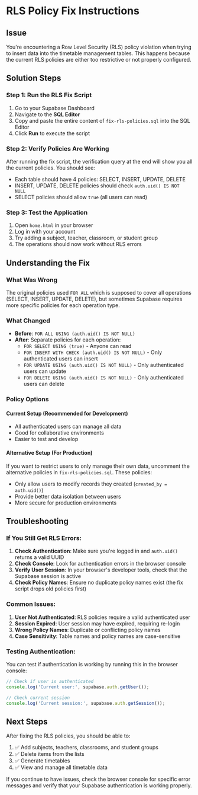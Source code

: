# RLS Policy Fix Instructions

## Issue
You're encountering a Row Level Security (RLS) policy violation when trying to insert data into the timetable management tables. This happens because the current RLS policies are either too restrictive or not properly configured.

## Solution Steps

### Step 1: Run the RLS Fix Script
1. Go to your Supabase Dashboard
2. Navigate to the **SQL Editor**
3. Copy and paste the entire content of `fix-rls-policies.sql` into the SQL Editor
4. Click **Run** to execute the script

### Step 2: Verify Policies Are Working
After running the fix script, the verification query at the end will show you all the current policies. You should see:
- Each table should have 4 policies: SELECT, INSERT, UPDATE, DELETE
- INSERT, UPDATE, DELETE policies should check `auth.uid() IS NOT NULL`
- SELECT policies should allow `true` (all users can read)

### Step 3: Test the Application
1. Open `home.html` in your browser
2. Log in with your account
3. Try adding a subject, teacher, classroom, or student group
4. The operations should now work without RLS errors

## Understanding the Fix

### What Was Wrong
The original policies used `FOR ALL` which is supposed to cover all operations (SELECT, INSERT, UPDATE, DELETE), but sometimes Supabase requires more specific policies for each operation type.

### What Changed
- **Before**: `FOR ALL USING (auth.uid() IS NOT NULL)`
- **After**: Separate policies for each operation:
  - `FOR SELECT USING (true)` - Anyone can read
  - `FOR INSERT WITH CHECK (auth.uid() IS NOT NULL)` - Only authenticated users can insert
  - `FOR UPDATE USING (auth.uid() IS NOT NULL)` - Only authenticated users can update
  - `FOR DELETE USING (auth.uid() IS NOT NULL)` - Only authenticated users can delete

### Policy Options

#### Current Setup (Recommended for Development)
- All authenticated users can manage all data
- Good for collaborative environments
- Easier to test and develop

#### Alternative Setup (For Production)
If you want to restrict users to only manage their own data, uncomment the alternative policies in `fix-rls-policies.sql`. These policies:
- Only allow users to modify records they created (`created_by = auth.uid()`)
- Provide better data isolation between users
- More secure for production environments

## Troubleshooting

### If You Still Get RLS Errors:
1. **Check Authentication**: Make sure you're logged in and `auth.uid()` returns a valid UUID
2. **Check Console**: Look for authentication errors in the browser console
3. **Verify User Session**: In your browser's developer tools, check that the Supabase session is active
4. **Check Policy Names**: Ensure no duplicate policy names exist (the fix script drops old policies first)

### Common Issues:
1. **User Not Authenticated**: RLS policies require a valid authenticated user
2. **Session Expired**: User session may have expired, requiring re-login
3. **Wrong Policy Names**: Duplicate or conflicting policy names
4. **Case Sensitivity**: Table names and policy names are case-sensitive

### Testing Authentication:
You can test if authentication is working by running this in the browser console:
```javascript
// Check if user is authenticated
console.log('Current user:', supabase.auth.getUser());

// Check current session
console.log('Current session:', supabase.auth.getSession());
```

## Next Steps
After fixing the RLS policies, you should be able to:
1. ✅ Add subjects, teachers, classrooms, and student groups
2. ✅ Delete items from the lists
3. ✅ Generate timetables
4. ✅ View and manage all timetable data

If you continue to have issues, check the browser console for specific error messages and verify that your Supabase authentication is working properly.
